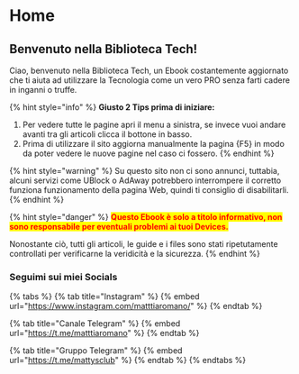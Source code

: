 # Home

## Benvenuto nella Biblioteca Tech!

Ciao, benvenuto nella Biblioteca Tech, un Ebook costantemente aggiornato che ti aiuta ad utilizzare la Tecnologia come un vero PRO senza farti cadere in inganni o truffe.

{% hint style="info" %}
**Giusto 2 Tips prima di iniziare:**

1. Per vedere tutte le pagine apri il menu a sinistra, se invece vuoi andare avanti tra gli articoli clicca il bottone in basso.
2. Prima di utilizzare il sito aggiorna manualmente la pagina {F5} in modo da poter vedere le nuove pagine nel caso ci fossero.
{% endhint %}

{% hint style="warning" %}
Su questo sito non ci sono annunci, tuttabia, alcuni servizi come UBlock o AdAway potrebbero interrompere il corretto funziona funzionamento della pagina Web, quindi ti consiglio di disabilitarli.
{% endhint %}

{% hint style="danger" %}
<mark style="color:red;">**Questo Ebook è solo a titolo informativo, non sono responsabile per eventuali problemi ai tuoi Devices.**</mark>

Nonostante ciò, tutti gli articoli, le guide e i files sono stati ripetutamente controllati per verificarne la veridicità e la sicurezza.
{% endhint %}

### Seguimi sui miei Socials

{% tabs %}
{% tab title="Instagram" %}
{% embed url="https://www.instagram.com/matttiaromano/" %}
{% endtab %}

{% tab title="Canale Telegram" %}
{% embed url="https://t.me/matttiaromano" %}
{% endtab %}

{% tab title="Gruppo Telegram" %}
{% embed url="https://t.me/mattysclub" %}
{% endtab %}
{% endtabs %}

